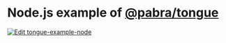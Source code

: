 # Node.js example of [@pabra/tongue](https://github.com/pabra/tongue)

[![Edit tongue-example-node](https://codesandbox.io/static/img/play-codesandbox.svg)](https://codesandbox.io/s/github/pabra/tongue-example-node?file=/src/index.ts)

